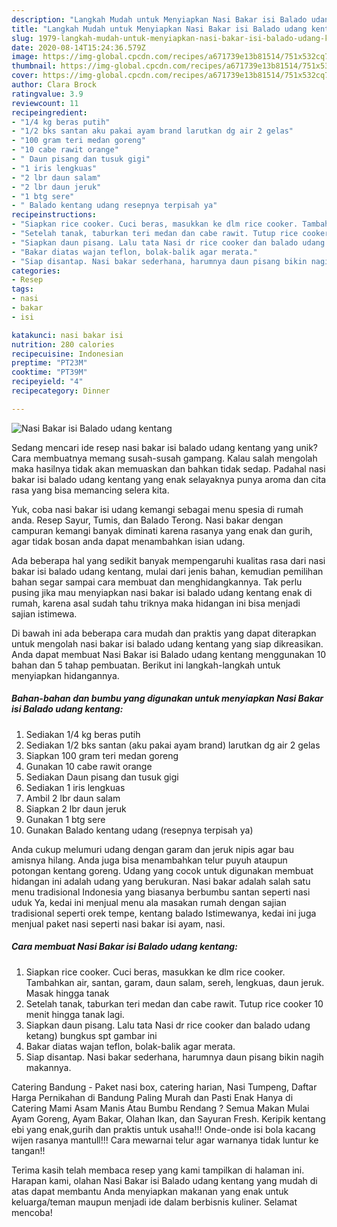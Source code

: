 ```yaml
---
description: "Langkah Mudah untuk Menyiapkan Nasi Bakar isi Balado udang kentang Anti Gagal"
title: "Langkah Mudah untuk Menyiapkan Nasi Bakar isi Balado udang kentang Anti Gagal"
slug: 1979-langkah-mudah-untuk-menyiapkan-nasi-bakar-isi-balado-udang-kentang-anti-gagal
date: 2020-08-14T15:24:36.579Z
image: https://img-global.cpcdn.com/recipes/a671739e13b81514/751x532cq70/nasi-bakar-isi-balado-udang-kentang-foto-resep-utama.jpg
thumbnail: https://img-global.cpcdn.com/recipes/a671739e13b81514/751x532cq70/nasi-bakar-isi-balado-udang-kentang-foto-resep-utama.jpg
cover: https://img-global.cpcdn.com/recipes/a671739e13b81514/751x532cq70/nasi-bakar-isi-balado-udang-kentang-foto-resep-utama.jpg
author: Clara Brock
ratingvalue: 3.9
reviewcount: 11
recipeingredient:
- "1/4 kg beras putih"
- "1/2 bks santan aku pakai ayam brand larutkan dg air 2 gelas"
- "100 gram teri medan goreng"
- "10 cabe rawit orange"
- " Daun pisang dan tusuk gigi"
- "1 iris lengkuas"
- "2 lbr daun salam"
- "2 lbr daun jeruk"
- "1 btg sere"
- " Balado kentang udang resepnya terpisah ya"
recipeinstructions:
- "Siapkan rice cooker. Cuci beras, masukkan ke dlm rice cooker. Tambahkan air, santan, garam, daun salam, sereh, lengkuas, daun jeruk. Masak hingga tanak"
- "Setelah tanak, taburkan teri medan dan cabe rawit. Tutup rice cooker 10 menit hingga tanak lagi."
- "Siapkan daun pisang. Lalu tata Nasi dr rice cooker dan balado udang ketang) bungkus spt gambar ini"
- "Bakar diatas wajan teflon, bolak-balik agar merata."
- "Siap disantap. Nasi bakar sederhana, harumnya daun pisang bikin nagih makannya."
categories:
- Resep
tags:
- nasi
- bakar
- isi

katakunci: nasi bakar isi 
nutrition: 280 calories
recipecuisine: Indonesian
preptime: "PT23M"
cooktime: "PT39M"
recipeyield: "4"
recipecategory: Dinner

---
```



![Nasi Bakar isi Balado udang kentang](https://img-global.cpcdn.com/recipes/a671739e13b81514/751x532cq70/nasi-bakar-isi-balado-udang-kentang-foto-resep-utama.jpg)

Sedang mencari ide resep nasi bakar isi balado udang kentang yang unik? Cara membuatnya memang susah-susah gampang. Kalau salah mengolah maka hasilnya tidak akan memuaskan dan bahkan tidak sedap. Padahal nasi bakar isi balado udang kentang yang enak selayaknya punya aroma dan cita rasa yang bisa memancing selera kita.

Yuk, coba nasi bakar isi udang kemangi sebagai menu spesia di rumah anda. Resep Sayur, Tumis, dan Balado Terong. Nasi bakar dengan campuran kemangi banyak diminati karena rasanya yang enak dan gurih, agar tidak bosan anda dapat menambahkan isian udang.

Ada beberapa hal yang sedikit banyak mempengaruhi kualitas rasa dari nasi bakar isi balado udang kentang, mulai dari jenis bahan, kemudian pemilihan bahan segar sampai cara membuat dan menghidangkannya. Tak perlu pusing jika mau menyiapkan nasi bakar isi balado udang kentang enak di rumah, karena asal sudah tahu triknya maka hidangan ini bisa menjadi sajian istimewa.


Di bawah ini ada beberapa cara mudah dan praktis yang dapat diterapkan untuk mengolah nasi bakar isi balado udang kentang yang siap dikreasikan. Anda dapat membuat Nasi Bakar isi Balado udang kentang menggunakan 10 bahan dan 5 tahap pembuatan. Berikut ini langkah-langkah untuk menyiapkan hidangannya.

<!--inarticleads1-->

##### Bahan-bahan dan bumbu yang digunakan untuk menyiapkan Nasi Bakar isi Balado udang kentang:

1. Sediakan 1/4 kg beras putih
1. Sediakan 1/2 bks santan (aku pakai ayam brand) larutkan dg air 2 gelas
1. Siapkan 100 gram teri medan goreng
1. Gunakan 10 cabe rawit orange
1. Sediakan  Daun pisang dan tusuk gigi
1. Sediakan 1 iris lengkuas
1. Ambil 2 lbr daun salam
1. Siapkan 2 lbr daun jeruk
1. Gunakan 1 btg sere
1. Gunakan  Balado kentang udang (resepnya terpisah ya)


Anda cukup melumuri udang dengan garam dan jeruk nipis agar bau amisnya hilang. Anda juga bisa menambahkan telur puyuh ataupun potongan kentang goreng. Udang yang cocok untuk digunakan membuat hidangan ini adalah udang yang berukuran. Nasi bakar adalah salah satu menu tradisional Indonesia yang biasanya berbumbu santan seperti nasi uduk Ya, kedai ini menjual menu ala masakan rumah dengan sajian tradisional seperti orek tempe, kentang balado Istimewanya, kedai ini juga menjual paket nasi seperti nasi bakar isi ayam, nasi. 

<!--inarticleads2-->

##### Cara membuat Nasi Bakar isi Balado udang kentang:

1. Siapkan rice cooker. Cuci beras, masukkan ke dlm rice cooker. Tambahkan air, santan, garam, daun salam, sereh, lengkuas, daun jeruk. Masak hingga tanak
1. Setelah tanak, taburkan teri medan dan cabe rawit. Tutup rice cooker 10 menit hingga tanak lagi.
1. Siapkan daun pisang. Lalu tata Nasi dr rice cooker dan balado udang ketang) bungkus spt gambar ini
1. Bakar diatas wajan teflon, bolak-balik agar merata.
1. Siap disantap. Nasi bakar sederhana, harumnya daun pisang bikin nagih makannya.


Catering Bandung - Paket nasi box, catering harian, Nasi Tumpeng, Daftar Harga Pernikahan di Bandung Paling Murah dan Pasti Enak Hanya di Catering Mami Asam Manis Atau Bumbu Rendang ? Semua Makan Mulai Ayam Goreng, Ayam Bakar, Olahan Ikan, dan Sayuran Fresh. Keripik kentang ebi yang enak,gurih dan praktis untuk usaha!!! Onde-onde isi bola kacang wijen rasanya mantull!!! Cara mewarnai telur agar warnanya tidak luntur ke tangan!! 

Terima kasih telah membaca resep yang kami tampilkan di halaman ini. Harapan kami, olahan Nasi Bakar isi Balado udang kentang yang mudah di atas dapat membantu Anda menyiapkan makanan yang enak untuk keluarga/teman maupun menjadi ide dalam berbisnis kuliner. Selamat mencoba!
